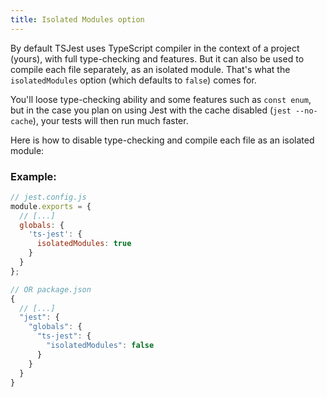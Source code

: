 ```yaml
---
title: Isolated Modules option
---
```


By default TSJest uses TypeScript compiler in the context of a project (yours), with full type-checking and features. But it can also be used to compile each file separately, as an isolated module. That's what the `isolatedModules` option (which defaults to `false`) comes for.

You'll loose type-checking ability and some features such as `const enum`, but in the case you plan on using Jest with the cache disabled (`jest --no-cache`), your tests will then run much faster.

Here is how to disable type-checking and compile each file as an isolated module:

### Example:

<div class="row"><div class="col-md-6" markdown="block">

```js
// jest.config.js
module.exports = {
  // [...]
  globals: {
    'ts-jest': {
      isolatedModules: true
    }
  }
};
```

</div><div class="col-md-6" markdown="block">

```js
// OR package.json
{
  // [...]
  "jest": {
    "globals": {
      "ts-jest": {
        "isolatedModules": false
      }
    }
  }
}
```

</div></div>

